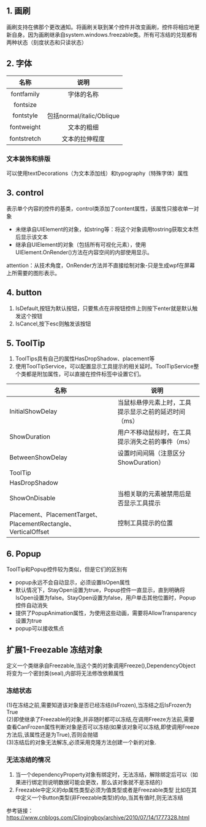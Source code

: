 ## 1. 画刷
画刷支持在佛那个更改通知。将画刷关联到某个控件并改变画刷，控件将相应地更新自身。因为画刷继承自system.windows.freezable类。所有可冻结的兑现都有两种状态（刻度状态和只读状态）

## 2. 字体

| 名称 | 说明 |
| :-: | :-:|
|fontfamily|字体的名称|
|fontsize||
|fontstyle|包括normal/italic/Oblique|
|fontweight|文本的粗细|
|fontstretch|文本的拉伸程度|

### 文本装饰和排版
可以使用textDecorations（为文本添加线）和typography（特殊字体）属性

## 3. control
表示单个内容的控件的基类，control类添加了content属性，该属性只接收单一对象
- 未继承自UIElement的对象，如string等：将这个对象调用tostring获取文本然后显示该文本
- 继承自UIElement的对象（包括所有可视化元素），使用UIElement.OnRender()方法在内容空间的内部使用显示。

attention：从技术角度，OnRender方法并不直接绘制对象-只是生成wpf在屏幕上所需要的图形表示。

## 4. button
1. IsDefault,按钮为默认按钮，只要焦点在非按钮控件上则按下enter就是默认触发这个按钮
2. IsCancel,按下esc则触发该按钮

## 5. ToolTip
1. ToolTips具有自己的属性HasDropShadow、placement等
2. 使用ToolTipService，可以配置显示工具提示的相关延时。ToolTipService整个类都是附加属性，可以直接在控件标签中设置它们。  

| 名称 | 说明|
| - | - |
| InitialShowDelay | 当鼠标悬停元素上时，工具提示显示之前的延迟时间（ms）|
| ShowDuration | 用户不移动鼠标时，在工具提示消失之前的事件（ms）|
| BetweenShowDelay | 设置时间间隔（注意区分ShowDuration） |
| ToolTip||
| HasDropShadow||
| ShowOnDisable | 当相关联的元素被禁用后是否显示工具提示 |
| Placement、PlacementTarget、PlacementRectangle、VerticalOffset| 控制工具提示的位置|

## 6. Popup
ToolTip和Popup控件较为类似，但是它们的区别有
- popup永远不会自动显示，必须设置IsOpen属性
- 默认情况下，StayOpen设置为true，Popup控件一直显示，直到明确将IsOpen设置为false。StayOpen设置为false，用户单击其他位置时，Popup控件自动消失
- 提供了PopupAnimation属性，为使用这些动画，需要将AllowTransparency设置为true
- popup可以接收焦点


## 扩展1-Freezable 冻结对象

定义一个类继承自Freezable,当这个类的对象调用Freeze(),DependencyObject将变为一个密封类(seal),内部将无法修改依赖属性

### 冻结状态
(1)在冻结之前,需要知道该对象是否已经冻结(IsFrozen),当冻结之后IsFrozen为True  
(2)即使继承了Freezable的对象,并非随时都可以冻结,在调用Freeze方法前,需要查看CanFrozen属性判断对象是否可以冻结(如果该对象可以冻结,即使调用Freeze方法后,该属性还是为True),否则会抛错  
(3)冻结后的对象无法解冻,必须采用克隆方法创建一个新的对象. 

### 无法冻结的情况
1. 当一个dependencyProperty对象有绑定时，无法冻结，解除绑定后可以（如果进行绑定则说明数据可能会更改，那么该对象就不是冻结的）
2. Freezable中定义的dp属性类型必须为值类型或者是Freezable类型
比如在其中定义一个Button类型(非Freezable类型)的dp,当其有值时,则无法冻结

参考链接：
https://www.cnblogs.com/Clingingboy/archive/2010/07/14/1777328.html
